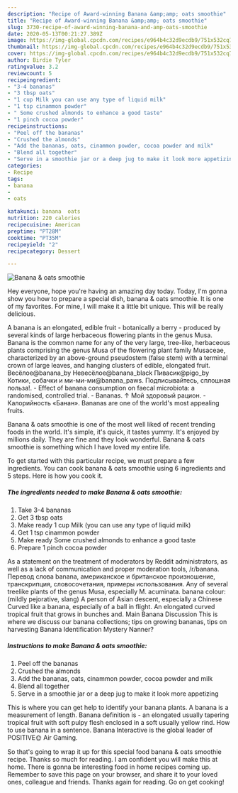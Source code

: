 ```yaml
---
description: "Recipe of Award-winning Banana &amp;amp; oats smoothie"
title: "Recipe of Award-winning Banana &amp;amp; oats smoothie"
slug: 3730-recipe-of-award-winning-banana-and-amp-oats-smoothie
date: 2020-05-13T00:21:27.389Z
image: https://img-global.cpcdn.com/recipes/e964b4c32d9ecdb9/751x532cq70/banana-oats-smoothie-recipe-main-photo.jpg
thumbnail: https://img-global.cpcdn.com/recipes/e964b4c32d9ecdb9/751x532cq70/banana-oats-smoothie-recipe-main-photo.jpg
cover: https://img-global.cpcdn.com/recipes/e964b4c32d9ecdb9/751x532cq70/banana-oats-smoothie-recipe-main-photo.jpg
author: Birdie Tyler
ratingvalue: 3.2
reviewcount: 5
recipeingredient:
- "3-4 bananas"
- "3 tbsp oats"
- "1 cup Milk you can use any type of liquid milk"
- "1 tsp cinammon powder"
- " Some crushed almonds to enhance a good taste"
- "1 pinch cocoa powder"
recipeinstructions:
- "Peel off the bananas"
- "Crushed the almonds"
- "Add the bananas, oats, cinammon powder, cocoa powder and milk"
- "Blend all together"
- "Serve in a smoothie jar or a deep jug to make it look more appetizing"
categories:
- Recipe
tags:
- banana
- 
- oats

katakunci: banana  oats 
nutrition: 220 calories
recipecuisine: American
preptime: "PT28M"
cooktime: "PT35M"
recipeyield: "2"
recipecategory: Dessert

---
```



![Banana &amp; oats smoothie](https://img-global.cpcdn.com/recipes/e964b4c32d9ecdb9/751x532cq70/banana-oats-smoothie-recipe-main-photo.jpg)

Hey everyone, hope you're having an amazing day today. Today, I'm gonna show you how to prepare a special dish, banana &amp; oats smoothie. It is one of my favorites. For mine, I will make it a little bit unique. This will be really delicious.

A banana is an elongated, edible fruit - botanically a berry - produced by several kinds of large herbaceous flowering plants in the genus Musa. Banana is the common name for any of the very large, tree-like, herbaceous plants comprising the genus Musa of the flowering plant family Musaceae, characterized by an above-ground pseudostem (false stem) with a terminal crown of large leaves, and hanging clusters of edible, elongated fruit. Весёлое@banana_by Невесёлое@banana_black Пивасик@pigo_by Котики, собачки и ми-ми-ми@banana_paws. Подписывайтесь, сплошная польза!. - Effect of banana consumption on faecal microbiota: a randomised, controlled trial. - Bananas. ↑ Мой здоровый рацион. - Калорийность «Банан». Bananas are one of the world&#39;s most appealing fruits.

Banana &amp; oats smoothie is one of the most well liked of recent trending foods in the world. It's simple, it's quick, it tastes yummy. It's enjoyed by millions daily. They are fine and they look wonderful. Banana &amp; oats smoothie is something which I have loved my entire life.


To get started with this particular recipe, we must prepare a few ingredients. You can cook banana &amp; oats smoothie using 6 ingredients and 5 steps. Here is how you cook it.

<!--inarticleads1-->

##### The ingredients needed to make Banana &amp; oats smoothie:

1. Take 3-4 bananas
1. Get 3 tbsp oats
1. Make ready 1 cup Milk (you can use any type of liquid milk)
1. Get 1 tsp cinammon powder
1. Make ready  Some crushed almonds to enhance a good taste
1. Prepare 1 pinch cocoa powder


As a statement on the treatment of moderators by Reddit administrators, as well as a lack of communication and proper moderation tools, /r/banana. Перевод слова banana, американское и британское произношение, транскрипция, словосочетания, примеры использования. Any of several treelike plants of the genus Musa, especially M. acuminata. banana colour: (mildly pejorative, slang) A person of Asian descent, especially a Chinese Curved like a banana, especially of a ball in flight. An elongated curved tropical fruit that grows in bunches and. Main Banana Discussion This is where we discuss our banana collections; tips on growing bananas, tips on harvesting Banana Identification Mystery Nanner? 

<!--inarticleads2-->

##### Instructions to make Banana &amp; oats smoothie:

1. Peel off the bananas
1. Crushed the almonds
1. Add the bananas, oats, cinammon powder, cocoa powder and milk
1. Blend all together
1. Serve in a smoothie jar or a deep jug to make it look more appetizing


This is where you can get help to identify your banana plants. A banana is a measurement of length. Banana definition is - an elongated usually tapering tropical fruit with soft pulpy flesh enclosed in a soft usually yellow rind. How to use banana in a sentence. Banana Interactive is the global leader of POSITIVE🌞 Air Gaming. 

So that's going to wrap it up for this special food banana &amp; oats smoothie recipe. Thanks so much for reading. I am confident you will make this at home. There is gonna be interesting food in home recipes coming up. Remember to save this page on your browser, and share it to your loved ones, colleague and friends. Thanks again for reading. Go on get cooking!
